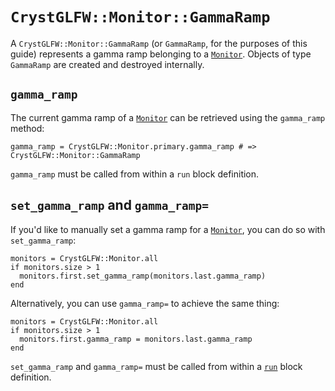 # `CrystGLFW::Monitor::GammaRamp`

A `CrystGLFW::Monitor::GammaRamp` (or `GammaRamp`, for the purposes of this guide) represents a gamma ramp belonging to a [`Monitor`](/deep-dive/monitor.md). Objects of type `GammaRamp` are created and destroyed internally.

## `gamma_ramp`
The current gamma ramp of a [`Monitor`](/deep-dive/monitor.md) can be retrieved using the `gamma_ramp` method:

```crystal
gamma_ramp = CrystGLFW::Monitor.primary.gamma_ramp # => CrystGLFW::Monitor::GammaRamp
```
`gamma_ramp` must be called from within a `run` block definition.

## `set_gamma_ramp` and `gamma_ramp=`
If you'd like to manually set a gamma ramp for a [`Monitor`](/deep-dive/monitor.md), you can do so with `set_gamma_ramp`:

```crystal
monitors = CrystGLFW::Monitor.all
if monitors.size > 1
  monitors.first.set_gamma_ramp(monitors.last.gamma_ramp)
end
```
Alternatively, you can use `gamma_ramp=` to achieve the same thing:

```crystal
monitors = CrystGLFW::Monitor.all
if monitors.size > 1
  monitors.first.gamma_ramp = monitors.last.gamma_ramp
end
```

`set_gamma_ramp` and `gamma_ramp=` must be called from within a [`run`](/the-run-block.md) block definition.